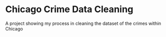# Chicago Crime Data Cleaning
A project showing my process in cleaning the dataset of the crimes within Chicago
